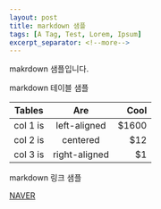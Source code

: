 ```yaml
---
layout: post
title: markdown 샘플 
tags: [A Tag, Test, Lorem, Ipsum]
excerpt_separator: <!--more-->
---
```


makrdown 샘플입니다. 


markdown 테이블 샘플 


| Tables   |      Are      |  Cool |
|----------|:-------------:|------:|
| col 1 is |  left-aligned | $1600 |
| col 2 is |    centered   |   $12 |
| col 3 is | right-aligned |    $1 |


<!--more-->

markdown 링크 샘플 

[NAVER](https://naver.com "링크 설명(title)을 작성하세요.")
